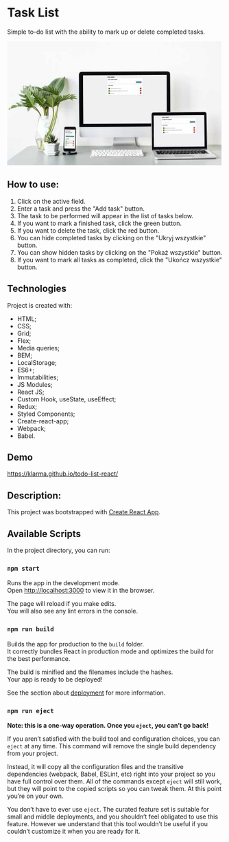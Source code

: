 # Task List

Simple to-do list with the ability to mark up or delete completed tasks.

![project on different devices](toDoListReadme.jpg)

## How to use:

1. Click on the active field.
2. Enter a task and press the "Add task" button.
3. The task to be performed will appear in the list of tasks below.
4. If you want to mark a finished task, click the green button.
5. If you want to delete the task, click the red button.
6. You can hide completed tasks by clicking on the "Ukryj wszystkie" button.
7. You can show hidden tasks by clicking on the "Pokaż wszystkie" button.
8. If you want to mark all tasks as completed, click the "Ukończ wszystkie" button.

## Technologies

Project is created with:

- HTML;
- CSS;
- Grid;
- Flex;
- Media queries;
- BEM;
- LocalStorage;
- ES6+;
- Immutabilities;
- JS Modules;
- React JS;
- Custom Hook, useState, useEffect;
- Redux;
- Styled Components;
- Create-react-app;
- Webpack;
- Babel.

## Demo

https://klarma.github.io/todo-list-react/

## Description:

This project was bootstrapped with [Create React App](https://github.com/facebook/create-react-app).

## Available Scripts

In the project directory, you can run:

### `npm start`

Runs the app in the development mode.\
Open [http://localhost:3000](http://localhost:3000) to view it in the browser.

The page will reload if you make edits.\
You will also see any lint errors in the console.

### `npm run build`

Builds the app for production to the `build` folder.\
It correctly bundles React in production mode and optimizes the build for the best performance.

The build is minified and the filenames include the hashes.\
Your app is ready to be deployed!

See the section about [deployment](https://facebook.github.io/create-react-app/docs/deployment) for more information.

### `npm run eject`

**Note: this is a one-way operation. Once you `eject`, you can’t go back!**

If you aren’t satisfied with the build tool and configuration choices, you can `eject` at any time. This command will remove the single build dependency from your project.

Instead, it will copy all the configuration files and the transitive dependencies (webpack, Babel, ESLint, etc) right into your project so you have full control over them. All of the commands except `eject` will still work, but they will point to the copied scripts so you can tweak them. At this point you’re on your own.

You don’t have to ever use `eject`. The curated feature set is suitable for small and middle deployments, and you shouldn’t feel obligated to use this feature. However we understand that this tool wouldn’t be useful if you couldn’t customize it when you are ready for it.



